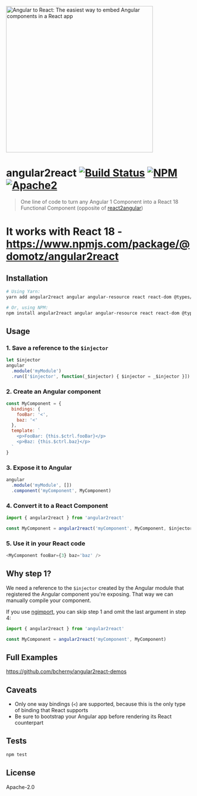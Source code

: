 <img alt="Angular to React: The easiest way to embed Angular components in a React app" src="https://raw.githubusercontent.com/coatue-oss/angular2react/master/logo.png" width="400px" />

# angular2react [![Build Status](https://img.shields.io/circleci/project/coatue-oss/angular2react.svg?branch=master&style=flat-square)](https://circleci.com/gh/coatue-oss/angular2react) [![NPM](https://img.shields.io/npm/v/angular2react.svg?style=flat-square)](https://www.npmjs.com/package/angular2react) [![Apache2](https://img.shields.io/npm/l/angular2react.svg?style=flat-square)](https://opensource.org/licenses/Apache2)

> One line of code to turn any Angular 1 Component into a React 18 Functional Component (opposite of [react2angular](https://github.com/coatue-oss/react2angular))

# It works with React 18 - https://www.npmjs.com/package/@domotz/angular2react

## Installation

```sh
# Using Yarn:
yarn add angular2react angular angular-resource react react-dom @types/angular @types/react @types/react-dom

# Or, using NPM:
npm install angular2react angular angular-resource react react-dom @types/angular @types/react @types/react-dom --save
```

## Usage

### 1. Save a reference to the `$injector`

```js
let $injector
angular
  .module('myModule')
  .run(['$injector', function(_$injector) { $injector = _$injector }])
```

### 2. Create an Angular component

```js
const MyComponent = {
  bindings: {
    fooBar: '<',
    baz: '<'
  },
  template: `
    <p>FooBar: {this.$ctrl.fooBar}</p>
    <p>Baz: {this.$ctrl.baz}</p>
  `
}
```

### 3. Expose it to Angular

```js
angular
  .module('myModule', [])
  .component('myComponent', MyComponent)
```

### 4. Convert it to a React Component

```js
import { angular2react } from 'angular2react'

const MyComponent = angular2react('myComponent', MyComponent, $injector)
```

### 5. Use it in your React code

```js
<MyComponent fooBar={3} baz='baz' />
```

## Why step 1?

We need a reference to the `$injector` created by the Angular module that registered the Angular component you're exposing. That way we can manually compile your component.

If you use [ngimport](https://github.com/bcherny/ngimport), you can skip step 1 and omit the last argument in step 4:

```js
import { angular2react } from 'angular2react'

const MyComponent = angular2react('myComponent', MyComponent)
```

## Full Examples

https://github.com/bcherny/angular2react-demos

## Caveats

- Only one way bindings (`<`) are supported, because this is the only type of binding that React supports
- Be sure to bootstrap your Angular app before rendering its React counterpart

## Tests

```sh
npm test
```

## License

Apache-2.0
